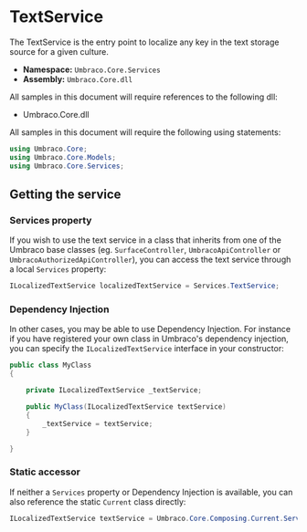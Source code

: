 # TextService

The TextService is the entry point to localize any key in the text storage source for a given culture.

* **Namespace:** `Umbraco.Core.Services`
* **Assembly:** `Umbraco.Core.dll`

All samples in this document will require references to the following dll:

* Umbraco.Core.dll

All samples in this document will require the following using statements:

```csharp
using Umbraco.Core;
using Umbraco.Core.Models;
using Umbraco.Core.Services;
```

## Getting the service

### Services property

If you wish to use the text service in a class that inherits from one of the Umbraco base classes (eg. `SurfaceController`, `UmbracoApiController` or `UmbracoAuthorizedApiController`), you can access the text service through a local `Services` property:

```csharp
ILocalizedTextService localizedTextService = Services.TextService;
```

### Dependency Injection

In other cases, you may be able to use Dependency Injection. For instance if you have registered your own class in Umbraco's dependency injection, you can specify the `ILocalizedTextService` interface in your constructor:

```csharp
public class MyClass
{

    private ILocalizedTextService _textService;

	public MyClass(ILocalizedTextService textService)
	{
		_textService = textService;
	}

}
```

### Static accessor

If neither a `Services` property or Dependency Injection is available, you can also reference the static `Current` class directly:

```csharp
ILocalizedTextService textService = Umbraco.Core.Composing.Current.Services.TextService;
```
